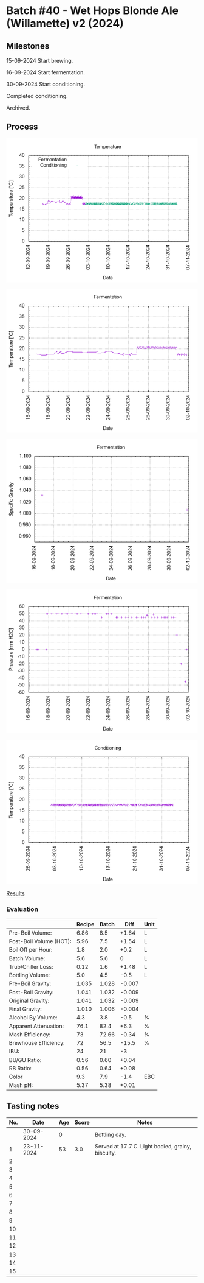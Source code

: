# Batch #40 - Wet Hops Blonde Ale (Willamette) v2 (2024)

## Milestones

15-09-2024 Start brewing.

16-09-2024 Start fermentation.

30-09-2024 Start conditioning.

Completed conditioning.

Archived.

## Process

![temperature](temperature.png)

![fermentation](fermentation.png)

![specific gravity](gravity.png)

![pressure](pressure.png)

![conditioning](conditioning.png)

[Results](./Batch__results.pdf)

### Evaluation

|                         | Recipe | Batch | Diff   | Unit |
|-------------------------|--------|-------|--------|------|
| Pre-Boil Volume:        | 6.86   | 8.5   | +1.64  | L    |
| Post-Boil Volume (HOT): | 5.96   | 7.5   | +1.54  | L    |
| Boil Off per Hour:      | 1.8    | 2.0   | +0.2   | L    |
| Batch Volume:           | 5.6    | 5.6   |  0     | L    |
| Trub/Chiller Loss:      | 0.12   | 1.6   | +1.48  | L    |
| Bottling Volume:        | 5.0    | 4.5   | -0.5   | L    |
| Pre-Boil Gravity:       | 1.035  | 1.028 | -0.007 |      |
| Post-Boil Gravity:      | 1.041  | 1.032 | -0.009 |      |
| Original Gravity:       | 1.041  | 1.032 | -0.009 |      |
| Final Gravity:          | 1.010  | 1.006 | -0.004 |      |
| Alcohol By Volume:      | 4.3    | 3.8   | -0.5   | %    |
| Apparent Attenuation:   | 76.1   | 82.4  | +6.3   | %    |
| Mash Efficiency:        | 73     | 72.66 | -0.34  | %    |
| Brewhouse Efficiency:   | 72     | 56.5  | -15.5  | %    |
| IBU:                    | 24     | 21    | -3     |      |
| BU/GU Ratio:            | 0.56   | 0.60  | +0.04  |      |
| RB Ratio:               | 0.56   | 0.64  | +0.08  |      |
| Color                   | 9.3    | 7.9   | -1.4   | EBC  |
| Mash pH:                | 5.37   | 5.38  | +0.01  |      |

## Tasting notes

| No. | Date       | Age | Score | Notes |
|-----|------------|-----|-------|-------|
|     | 30-09-2024 |   0 |       | Bottling day. |
|   1 | 23-11-2024 |  53 | 3.0   | Served at 17.7 C. Light bodied, grainy, biscuity. |
|   2 |  |  |  |  |
|   3 |  |  |  |  |
|   4 |  |  |  |  |
|   5 |  |  |  |  |
|   6 |  |  |  |  |
|   7 |  |  |  |  |
|   8 |  |  |  |  |
|   9 |  |  |  |  |
|  10 |  |  |  |  |
|  11 |  |  |  |  |
|  12 |  |  |  |  |
|  13 |  |  |  |  |
|  14 |  |  |  |  |
|  15 |  |  |  |  |
